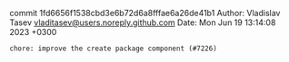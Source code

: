 commit 1fd6656f1538cbd3e6b72d6a8fffae6a26de41b1
Author: Vladislav Tasev <vladitasev@users.noreply.github.com>
Date:   Mon Jun 19 13:14:08 2023 +0300

    chore: improve the create package component (#7226)
